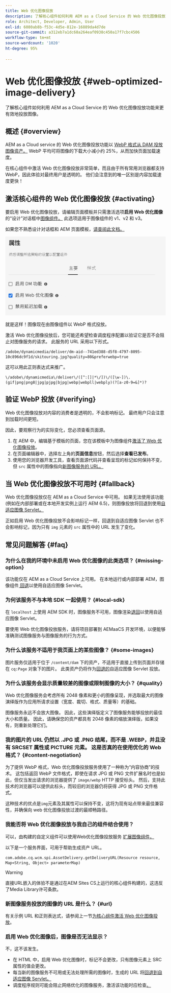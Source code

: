 ```yaml
---
title: Web 优化图像投放
description: 了解核心组件如何利用 AEM as a Cloud Service 的 Web 优化图像投放功能来更有效地投放图像。
role: Architect, Developer, Admin, User
exl-id: 6080ab8b-f53c-4d5e-812e-16889da4d7de
source-git-commit: a312eb7a1dc68a264eaf0938c450a17f7cbc4506
workflow-type: tm+mt
source-wordcount: '1020'
ht-degree: 95%

---
```


# Web 优化图像投放 {#web-optimized-image-delivery}

了解核心组件如何利用 AEM as a Cloud Service 的 Web 优化图像投放功能来更有效地投放图像。

## 概述 {#overview}

AEM as a Cloud service 的 Web 优化图像投放功能以 [WebP 格式从 DAM 投放图像资产。](https://developers.google.com/speed/webp) WebP 平均可将图像的下载大小减小约 25%，从而加快页面加载速度。

在核心组件中激活 Web 优化图像投放非常简单，而且由于所有常用浏览器都支持 WebP，因此体验对最终用户是透明的。 他们会注意到的唯一区别是内容加载速度更快！

## 激活核心组件的 Web 优化图像投放 {#activating}

要启用 Web 优化图像投放，请编辑页面模板并只需激活选项&#x200B;**启用 Web 优化图像**&#x200B;的“设计”对话框中[图像组件。](/help/components/image.md#design-dialog) 此选项适用于图像组件的 v1、v2 和 v3。

如果您不熟悉设计对话框和 AEM 页面模板，[请查阅此文档。](/help/get-started/authoring.md#pre-configuring-core-components)

![在“设计”对话框中启用 Web 优化图像投放](/help/assets/web-optimized-image-delivery.png)

就是这样！图像现在由图像组件以 WebP 格式投放。

激活 Web 优化图像投放后，您可能还希望检查调度程序配置以验证它是否不会阻止对图像服务的请求。 此服务的 URL 采用以下形式。

```text
/adobe/dynamicmedia/deliver/dm-aid--741ed388-d5f8-4797-8095-10c896dc9f1d/skitouring.jpg?quality=80&preferwebp=true
```

这可以用此正则表达式来推广。

```text
\/adobe\/dynamicmedia\/deliver\/([^:[]|*\/])\/([\w-])\.(gif|png|png8|jpg|pjpg|bjpg|webp|webpll|webply)(?[a-z0-9=&]*)?
```

## 验证 WebP 投放 {#verifying}

Web 优化图像投放对内容的消费者是透明的，不会影响标记。 最终用户只会注意到加载时间更短。

因此，要观察行为的实际变化，您必须查看页面源。

1. 在 AEM 中，编辑基于模板的页面，您在该模板中为图像组件[激活了 Web 优化图像投放](#activating)。
1. 在页面编辑器中，选择左上角的&#x200B;**页面信息**&#x200B;按钮，然后选择&#x200B;**查看已发布**。
1. 使用您的浏览器开发工具，查看页面源代码并查看呈现的标记如何保持不变，但 `src` 属性中的图像指向[新图像服务的 URL。](#activating)

## 当 Web 优化图像投放不可用时 {#fallback}

Web 优化图像投放仅在 AEM as a Cloud Service 中可用。 如果无法使用该功能(例如在内部部署或在本地开发实例上运行 AEM 6.5)，则图像投放将回退到使用[自适应图像 Servlet。](/help/developing/adaptive-image-servlet.md)

正如启用 Web 优化图像投放不会影响标记一样，回退到自适应图像 Servlet 也不会影响标记，因为只有 `img` 元素的 `src` 属性中的 URL 发生了变化。

## 常见问题解答 {#faq}

### 为什么在我的环境中未启用 Web 优化图像的此类选项？ {#missing-option}

该功能仅在 AEM as a Cloud Service 上可用。 在本地运行或内部部署 AEM，图像组件[ 回退](#fallback)以使用自适应图像 Servlet。

### 为何该服务不与本地 SDK 一起使用？ {#local-sdk}

在 `localhost` 上使用 AEM SDK 时，图像服务不可用，图像渲染[退回](#fallback)以使用自适应图像 Servlet。

要使用 Web 优化图像投放服务，请将项目部署到 AEMaaCS 开发环境，以便能够准确测试图像服务与图像服务的行为方式。

### 为什么该服务不适用于我页面上的某些图像？ {#some-images}

图片服务仅适用于位于 `/content/dam` 下的资产，不适用于直接上传到页面并存储在 `cq:Page` 对象下的图片。 此类资产仍将作为[回退的](#fallback)自适应图像 Servlet 投放。

### 为什么该服务会显示质量较差的图像或限制图像的大小？ {#quality}

Web 优化图像服务会考虑所有 2048 像素和更小的图像呈现，并选取最大的图像演绎版作为应用所请求设置（宽度、裁切、格式、质量等）的基础。

图像服务永远不会放大图像。 因此，这些演绎版定义了图像服务能够投放的最佳大小和质量。 因此，请确保您的资产都具有 2048 像素的缩放演绎版，如果没有，则重新处理它们。

### 我的图片的 URL 仍然以 .JPG 或 .PNG 结尾，而不是 .WEBP，并且没有 SRCSET 属性或 PICTURE 元素。 这是否真的在使用优化的 Web 格式？ {#content-negotiation}

为了提供 WebP 格式，Web 优化图像投放服务使用了一种称为“内容协商”的技术。 这包括返回 WebP 文件格式，即使在请求 JPG 或 PNG 文件扩展名时也是如此，但仅当发出请求的浏览器提供了 `image/webp` HTTP 接受标头。 然后，支持此技术的浏览器可以提供此标头，而较旧的浏览器仍将获得 JPG 或 PNG 文件格式。

这种技术的优点是`img`元素及其属性可以保持不变，这将为现有站点带来最佳兼容性，并确保向 web 优化图像投放过渡的最顺畅路径。

### 我能否将 Web 优化图像投放与我自己的组件结合使用？

可以，由构建的自定义组件可以使用Web优化图像投放服务 [扩展图像组件，](/help/developing/customizing.md)

以下是一个服务界面，可用于帮助生成资产 URL。

```
com.adobe.cq.wcm.spi.AssetDelivery.getDeliveryURL(Resource resource, Map<String, Object> parameterMap)
```

>[!WARNING]
>
>直接URL嵌入的体验不是通过在AEM Sites CS上运行的核心组件构建的，这违反了Media Library许可条款。

### 新图像服务投放的图像的 URL 是什么？ {#url}

有关示例 URL 和正则表达式，请参阅上一节[为核心组件激活 Web 优化图像投放](#activating)。

### 启用 Web 优化图像后，图像是否无法显示？

不，这不该发生。

* 在 HTML 中，启用 Web 优化图像时，标记不会更改，只有图像元素上 SRC 属性的值会更改。
* 每当新的图像服务不可用或无法处理所需的图像时，生成的 URL 将[回退到自适应图像 Servlet。](#fallback)
* 调度程序规则可能会阻止网络优化的图像服务，激活该功能时应检查[。](#activating)
